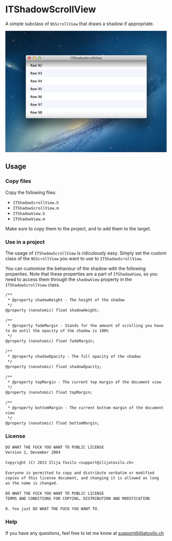 ITShadowScrollView
==================

A simple subclass of `NSScrollView` that draws a shadow if appropriate.

<img src="./printscreen.png" alt="" />


Usage
-----

### Copy files

Copy the following files:

* `ITShadowScrollView.h`
* `ITShadowScrollView.m`
* `ITShadowView.h`
* `ITShadowView.m`

Make sure to copy them to the project, and to add them to the target.

### Use in a project

The usage of `ITShadowScrollView` is ridiculously easy.
Simply set the custom class of the `NSScrollView` you want to use to `ITShadowScrollView`.

You can customise the behaviour of the shadow with the following properties.
Note that these properties are a part of `ITShadowView`, so you need to access them through the `shadowView` property in the `ITShadowScrollView` class.

    /**
     * @property shadowHeight - The height of the shadow
     */
    @property (nonatomic) float shadowHeight;
    
    /**
     * @property fadeMargin - Stands for the amount of scrolling you have to do until the opacity of the shadow is 100%
     */
    @property (nonatomic) float fadeMargin;
    
    /**
     * @property shadowOpacity - The full opacity of the shadow
     */
    @property (nonatomic) float shadowOpacity;
    
    /**
     * @property topMargin - The current top margin of the document view
     */
    @property (nonatomic) float topMargin;
    
    /**
     * @property bottomMargin - The current bottom margin of the document view
     */
    @property (nonatomic) float bottomMargin;


    
### License

    DO WHAT THE FUCK YOU WANT TO PUBLIC LICENSE 
    Version 2, December 2004 
    
    Copyright (C) 2013 Ilija Tovilo <support@ilijatovilo.ch> 
    
    Everyone is permitted to copy and distribute verbatim or modified 
    copies of this license document, and changing it is allowed as long 
    as the name is changed. 
    
    DO WHAT THE FUCK YOU WANT TO PUBLIC LICENSE 
    TERMS AND CONDITIONS FOR COPYING, DISTRIBUTION AND MODIFICATION 

    0. You just DO WHAT THE FUCK YOU WANT TO.

### Help

If you have any questions, feel free to let me know at support@ilijatovilo.ch
